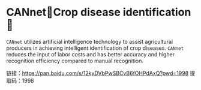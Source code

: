 # CANnet🌻Crop disease identification🌱
``CANnet`` utilizes artificial intelligence technology to assist agricultural producers in achieving intelligent identification of crop diseases. ``CANnet`` reduces the input of labor costs and has better accuracy and higher recognition efficiency compared to manual recognition.

链接：https://pan.baidu.com/s/12kyDVbPwSBCvB6fOHPdAxQ?pwd=1998 
提取码：1998


